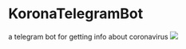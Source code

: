 # KoronaTelegramBot
a telegram bot for getting info about coronavirus
![](https://i.ibb.co/1XvzzCy/Screenshot-20210728-133454-Telegram.jpg)
